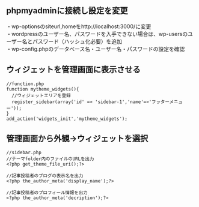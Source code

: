 
## phpmyadminに接続し設定を変更
・wp-optionsのsiteurl,homeをhttp://localhost:3000/に変更 <br>
・wordpressのユーザー名、パスワードを入手できない場合は、wp-usersのユーザー名とパスワード（ハッシュ化必要）を追加 <br>
・wp-config.phpのデータベース名・ユーザー名・パスワードの設定を確認

## ウィジェットを管理画面に表示させる
```
//function.php
function mytheme_widgets(){
  //ウィジェットエリアを登録
  register_sidebar(array('id' => 'sidebar-1','name'=>'フッターメニュー'));
}
add_action('widgets_init','mytheme_widgets');
```

## 管理画面から外観->ウィジェットを選択
```
//sidebar.php
//テーマfolder内のファイルのURLを出力
<?php get_theme_file_uri();?>

//記事投稿者のブログの表示名を出力
<?php the_author_meta('display_name');?>

//記事投稿者のプロフィール情報を出力
<?php the_author_meta('decription');?>
```